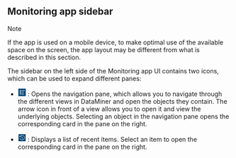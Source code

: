 ## Monitoring app sidebar

> [!NOTE]
> If the app is used on a mobile device, to make optimal use of the available space on the screen, the app layout may be different from what is described in this section.

The sidebar on the left side of the Monitoring app UI contains two icons, which can be used to expand different panes:

- ![](../../images/GettingStarted00026.jpg) : Opens the navigation pane, which allows you to navigate through the different views in DataMiner and open the objects they contain. The arrow icon in front of a view allows you to open it and view the underlying objects. Selecting an object in the navigation pane opens the corresponding card in the pane on the right.

- ![](../../images/MonitoringX_recent.png) : Displays a list of recent items. Select an item to open the corresponding card in the pane on the right.
